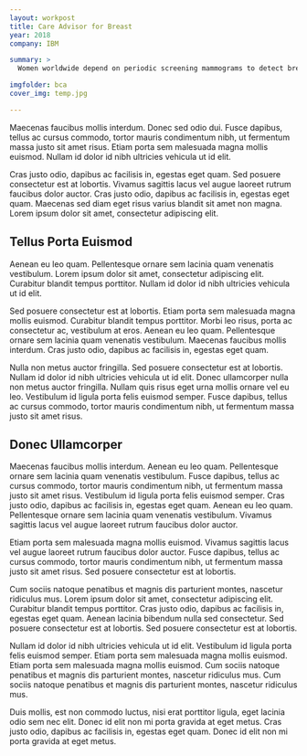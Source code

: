 ```yaml
---
layout: workpost
title: Care Advisor for Breast
year: 2018
company: IBM

summary: >
  Women worldwide depend on periodic screening mammograms to detect breast cancer. But with an alarming shortage of radiologists to read them, we find a way to bridge the gap.

imgfolder: bca
cover_img: temp.jpg

---
```


Maecenas faucibus mollis interdum. Donec sed odio dui. Fusce dapibus, tellus ac cursus commodo, tortor mauris condimentum nibh, ut fermentum massa justo sit amet risus. Etiam porta sem malesuada magna mollis euismod. Nullam id dolor id nibh ultricies vehicula ut id elit.

Cras justo odio, dapibus ac facilisis in, egestas eget quam. Sed posuere consectetur est at lobortis. Vivamus sagittis lacus vel augue laoreet rutrum faucibus dolor auctor. Cras justo odio, dapibus ac facilisis in, egestas eget quam. Maecenas sed diam eget risus varius blandit sit amet non magna. Lorem ipsum dolor sit amet, consectetur adipiscing elit.

## Tellus Porta Euismod

Aenean eu leo quam. Pellentesque ornare sem lacinia quam venenatis vestibulum. Lorem ipsum dolor sit amet, consectetur adipiscing elit. Curabitur blandit tempus porttitor. Nullam id dolor id nibh ultricies vehicula ut id elit.

Sed posuere consectetur est at lobortis. Etiam porta sem malesuada magna mollis euismod. Curabitur blandit tempus porttitor. Morbi leo risus, porta ac consectetur ac, vestibulum at eros. Aenean eu leo quam. Pellentesque ornare sem lacinia quam venenatis vestibulum. Maecenas faucibus mollis interdum. Cras justo odio, dapibus ac facilisis in, egestas eget quam.

Nulla non metus auctor fringilla. Sed posuere consectetur est at lobortis. Nullam id dolor id nibh ultricies vehicula ut id elit. Donec ullamcorper nulla non metus auctor fringilla. Nullam quis risus eget urna mollis ornare vel eu leo. Vestibulum id ligula porta felis euismod semper. Fusce dapibus, tellus ac cursus commodo, tortor mauris condimentum nibh, ut fermentum massa justo sit amet risus.

## Donec Ullamcorper

Maecenas faucibus mollis interdum. Aenean eu leo quam. Pellentesque ornare sem lacinia quam venenatis vestibulum. Fusce dapibus, tellus ac cursus commodo, tortor mauris condimentum nibh, ut fermentum massa justo sit amet risus. Vestibulum id ligula porta felis euismod semper. Cras justo odio, dapibus ac facilisis in, egestas eget quam. Aenean eu leo quam. Pellentesque ornare sem lacinia quam venenatis vestibulum. Vivamus sagittis lacus vel augue laoreet rutrum faucibus dolor auctor.

Etiam porta sem malesuada magna mollis euismod. Vivamus sagittis lacus vel augue laoreet rutrum faucibus dolor auctor. Fusce dapibus, tellus ac cursus commodo, tortor mauris condimentum nibh, ut fermentum massa justo sit amet risus. Sed posuere consectetur est at lobortis.

Cum sociis natoque penatibus et magnis dis parturient montes, nascetur ridiculus mus. Lorem ipsum dolor sit amet, consectetur adipiscing elit. Curabitur blandit tempus porttitor. Cras justo odio, dapibus ac facilisis in, egestas eget quam. Aenean lacinia bibendum nulla sed consectetur. Sed posuere consectetur est at lobortis. Sed posuere consectetur est at lobortis.

Nullam id dolor id nibh ultricies vehicula ut id elit. Vestibulum id ligula porta felis euismod semper. Etiam porta sem malesuada magna mollis euismod. Etiam porta sem malesuada magna mollis euismod. Cum sociis natoque penatibus et magnis dis parturient montes, nascetur ridiculus mus. Cum sociis natoque penatibus et magnis dis parturient montes, nascetur ridiculus mus.

Duis mollis, est non commodo luctus, nisi erat porttitor ligula, eget lacinia odio sem nec elit. Donec id elit non mi porta gravida at eget metus. Cras justo odio, dapibus ac facilisis in, egestas eget quam. Donec id elit non mi porta gravida at eget metus.

